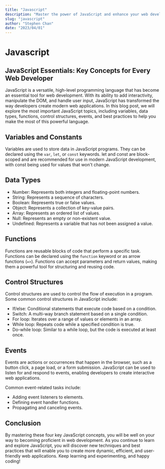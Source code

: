 ```yaml
---
title: "Javascript"
description: "Master the power of JavaScript and enhance your web development skills with our hands-on online course."
slug: "javascript"
author: "Stephen Chan"
date: "2023/04/01"
---
```


# Javascript

## JavaScript Essentials: Key Concepts for Every Web Developer

JavaScript is a versatile, high-level programming language that has become an essential tool for web development. With its ability to add interactivity, manipulate the DOM, and handle user input, JavaScript has transformed the way developers create modern web applications. In this blog post, we will explore the most important JavaScript topics, including variables, data types, functions, control structures, events, and best practices to help you make the most of this powerful language.

## Variables and Constants

Variables are used to store data in JavaScript programs. They can be declared using the `var`, `let`, or `const` keywords. let and const are block-scoped and are recommended for use in modern JavaScript development, with const being used for values that won't change.

## Data Types

- Number: Represents both integers and floating-point numbers.
- String: Represents a sequence of characters.
- Boolean: Represents true or false values.
- Object: Represents a collection of key-value pairs.
- Array: Represents an ordered list of values.
- Null: Represents an empty or non-existent value.
- Undefined: Represents a variable that has not been assigned a value.

## Functions

Functions are reusable blocks of code that perform a specific task. Functions can be declared using the `function` keyword or as arrow functions (`=>`). Functions can accept parameters and return values, making them a powerful tool for structuring and reusing code.

## Control Structures

Control structures are used to control the flow of execution in a program. Some common control structures in JavaScript include:

- If/else: Conditional statements that execute code based on a condition.
- Switch: A multi-way branch statement based on a single condition.
- For loop: Iterates over a range of values or elements in an array.
- While loop: Repeats code while a specified condition is true.
- Do-while loop: Similar to a while loop, but the code is executed at least once.

## Events

Events are actions or occurrences that happen in the browser, such as a button click, a page load, or a form submission. JavaScript can be used to listen for and respond to events, enabling developers to create interactive web applications.

Common event-related tasks include:

- Adding event listeners to elements.
- Defining event handler functions.
- Propagating and canceling events.

## Conclusion

By mastering these four key JavaScript concepts, you will be well on your way to becoming proficient in web development. As you continue to learn and explore JavaScript, you will discover new techniques and best practices that will enable you to create more dynamic, efficient, and user-friendly web applications. Keep learning and experimenting, and happy coding!
